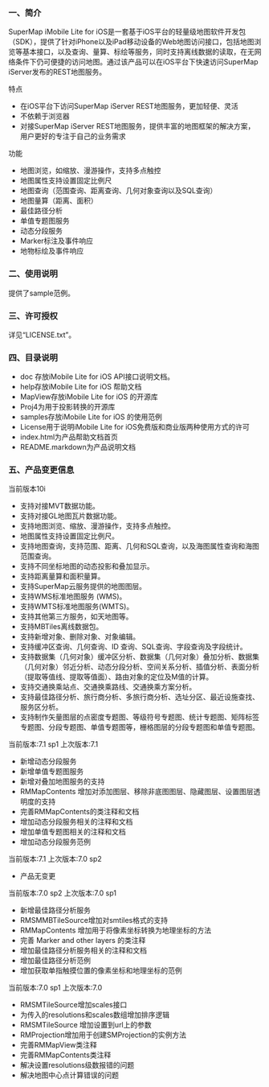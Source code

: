 ﻿### 一、简介

SuperMap iMobile Lite for iOS是一套基于iOS平台的轻量级地图软件开发包（SDK），提供了针对iPhone以及iPad移动设备的Web地图访问接口，包括地图浏览等基本接口，以及查询、量算、标绘等服务，同时支持离线数据的读取，在无网络条件下仍可便捷的访问地图。通过该产品可以在iOS平台下快速访问SuperMap iServer发布的REST地图服务。

特点
 
 - 在iOS平台下访问SuperMap iServer REST地图服务，更加轻便、灵活
 - 不依赖于浏览器
 - 对接SuperMap iServer REST地图服务，提供丰富的地图框架的解决方案，用户更好的专注于自己的业务需求

功能
 
 - 地图浏览，如缩放、漫游操作，支持多点触控
 - 地图属性支持设置固定比例尺
 - 地图查询（范围查询、距离查询、几何对象查询以及SQL查询）
 - 地图量算（距离、面积）
 - 最佳路径分析
 - 单值专题图服务
 - 动态分段服务
 - Marker标注及事件响应
 - 地物标绘及事件响应

### 二、使用说明

提供了sample范例。

### 三、许可授权

详见“LICENSE.txt”。

### 四、目录说明

- doc 存放iMobile Lite for iOS API接口说明文档。
- help存放iMobile Lite for iOS 帮助文档
- MapView存放iMobile Lite for iOS 的开源库
- Proj4为用于投影转换的开源库
- samples存放iMobile Lite for iOS 的使用范例
- License用于说明iMobile Lite for iOS免费版和商业版两种使用方式的许可
- index.html为产品帮助文档首页
- README.markdown为产品说明文档

### 五、产品变更信息

当前版本10i

- 支持对接MVT数据功能。
- 支持对接GL地图瓦片数据功能。
- 支持地图浏览、缩放、漫游操作，支持多点触控。
- 地图属性支持设置固定比例尺。
- 支持地图查询，支持范围、距离、几何和SQL查询，以及海图属性查询和海图范围查询。
- 支持不同坐标地图的动态投影和叠加显示。
- 支持距离量算和面积量算。
- 支持SuperMap云服务提供的地图图层。
- 支持WMS标准地图服务 (WMS)。
- 支持WMTS标准地图服务(WMTS)。
- 支持其他第三方服务，如天地图等。
- 支持MBTiles离线数据包。
- 支持新增对象、删除对象、对象编辑。
- 支持缓冲区查询、几何查询、ID 查询、SQL查询、字段查询及字段统计。
- 支持数据集（几何对象）缓冲区分析、数据集（几何对象）叠加分析、数据集（几何对象）邻近分析、动态分段分析、空间关系分析、插值分析、表面分析（提取等值线、提取等值面）、路由对象的定位及M值的计算。
- 支持交通换乘站点、交通换乘路线、交通换乘方案分析。
- 支持最佳路径分析、旅行商分析、多旅行商分析、选址分区、最近设施查找、服务区分析。
- 支持制作矢量图层的点密度专题图、等级符号专题图、统计专题图、矩阵标签专题图、分段专题图、单值专题图等，栅格图层的分段专题图和单值专题图。

当前版本:7.1 sp1
上次版本:7.1

- 新增动态分段服务
- 新增单值专题图服务
- 新增对叠加地图服务的支持
- RMMapContents 增加对添加图层、移除非底图图层、隐藏图层、设置图层透明度的支持
- 完善RMMapContents的类注释和文档
- 增加动态分段服务相关的注释和文档
- 增加单值专题图相关的注释和文档
- 增加动态分段服务范例

当前版本:7.1
上次版本:7.0 sp2

- 产品无变更 

当前版本:7.0 sp2
上次版本:7.0 sp1

- 新增最佳路径分析服务
- RMSMMBTileSource增加对smtiles格式的支持
- RMMapContents 增加用于将像素坐标转换为地理坐标的方法
- 完善 Marker and other layers 的类注释
- 增加最佳路径分析服务相关的注释和文档
- 增加最佳路径分析范例
- 增加获取单指触摸位置的像素坐标和地理坐标的范例

当前版本:7.0 sp1
上次版本:7.0

- RMSMTileSource增加scales接口
- 为传入的resolutions和scales数组增加排序逻辑
- RMSMTileSource 增加设置到url上的参数
- RMProjection增加用于创建SMProjection的实例方法
- 完善RMMapView类注释
- 完善RMMapContents类注释
- 解决设置resolutions级数报错的问题
- 解决地图中心点计算错误的问题

 
